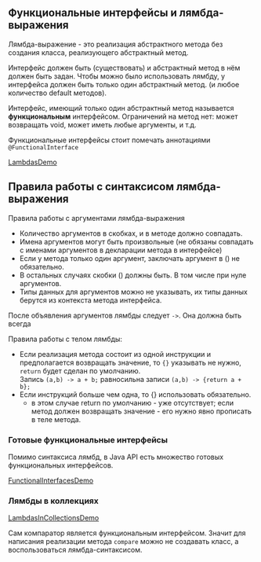 ## Функциональные интерфейсы и лямбда-выражения

Лямбда-выражение - это реализация абстрактного метода без создания класса, реализующего абстрактный метод.

Интерфейс должен быть (существовать) и абстрактный метод в нём должен быть задан.
Чтобы можно было использовать лямбду, у интерфейса должен быть только один абстрактный метод.
(и любое количество default методов).

Интерфейс, имеющий только один абстрактный метод называется **функциональным** интерфейсом.
Ограничений на метод нет: может возвращать void, может иметь любые аргументы, и т.д.

Функциональные интерфейсы стоит помечать аннотациями `@FunctionalInterface`

[LambdasDemo](LambdasDemo.java)

## Правила работы с синтаксисом лямбда-выражения

Правила работы с аргументами лямбда-выражения
- Количество аргументов в скобках, и в методе должно совпадать.
- Имена аргументов могут быть произвольные (не обязаны совпадать с именами аргументов в декларации метода в
     интерфейсе)
- Если у метода только один аргумент, заключать аргумент в () не обязательно.
- В остальных случаях скобки () должны быть. В том числе при нуле аргументов.
- Типы данных для аргументов можно не указывать, их типы данных берутся из контекста метода интерфейса.

После объявления аргументов лямбды следует `->`. Она должна быть всегда

Правила работы с телом лямбды:
- Если реализация метода состоит из одной инструкции и предполагается возвращать значение, то `{}` указывать не 
    нужно, `return` будет сделан по умолчанию.   
    Запись `(a,b) -> a + b;` равносильна записи `(a,b) -> {return a + b};`
- Если инструкций больше чем одна, то {} использовать обязательно.
     - в этом случае return по умолчанию - уже отсутствует; если метод должен возвращать значение - его
         нужно явно прописать в теле метода.
         
### Готовые функциональные интерфейсы

Помимо синтаксиса лямбд, в Java API есть множество готовых функциональных интерфейсов.

[FunctionalInterfacesDemo](FunctionalInterfacesDemo.java)

### Лямбды в коллекциях

[LambdasInCollectionsDemo](LambdasInCollectionsDemo.java)

Сам компаратор является функциональным интерфейсом.
Значит для написания реализации метода `compare` можно не создавать класс, а воспользоваться лямбда-синтаксисом.